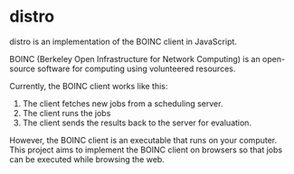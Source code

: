 # distro
distro is an implementation of the BOINC client in JavaScript.


BOINC (Berkeley Open Infrastructure for Network Computing) is an open-source software for computing using volunteered resources.

Currently, the BOINC client works like this:

1. The client fetches new jobs from a scheduling server.
2. The client runs the jobs
3. The client sends the results back to the server for evaluation.

However, the BOINC client is an executable that runs on your computer. This project aims to implement the BOINC client on browsers so that jobs can be executed while browsing the web.
